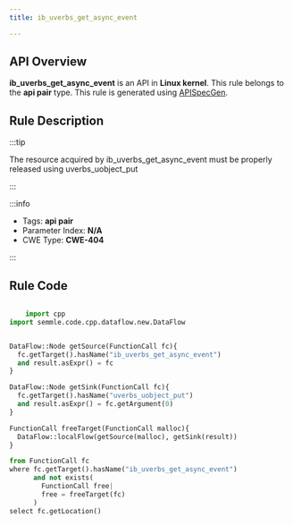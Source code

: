 ```yaml
---
title: ib_uverbs_get_async_event

---
```



## API Overview
**ib_uverbs_get_async_event** is an API in **Linux kernel**. This rule belongs to the **api pair** type. This rule is generated using [APISpecGen](../../tools/APISpecGen).
## Rule Description

:::tip

The resource acquired by ib_uverbs_get_async_event must be properly released using uverbs_uobject_put

:::

:::info

- Tags: **api pair**
- Parameter Index: **N/A**
- CWE Type: **CWE-404**

:::

## Rule Code
```python

    import cpp
import semmle.code.cpp.dataflow.new.DataFlow


DataFlow::Node getSource(FunctionCall fc){
  fc.getTarget().hasName("ib_uverbs_get_async_event")
  and result.asExpr() = fc
}

DataFlow::Node getSink(FunctionCall fc){
  fc.getTarget().hasName("uverbs_uobject_put")
  and result.asExpr() = fc.getArgument(0)
}

FunctionCall freeTarget(FunctionCall malloc){
  DataFlow::localFlow(getSource(malloc), getSink(result))
}

from FunctionCall fc
where fc.getTarget().hasName("ib_uverbs_get_async_event")
      and not exists(
        FunctionCall free| 
        free = freeTarget(fc)
      )
select fc.getLocation()

    
```